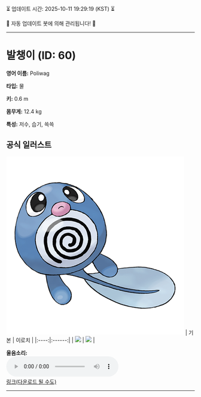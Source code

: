 
⏳ 업데이트 시간: 2025-10-11 19:29:19 (KST) ⏳

🤖 자동 업데이트 봇에 의해 관리됩니다! 🤖

---

# 발챙이 (ID: 60)
**영어 이름:** Poliwag

**타입:** 물

**키:** 0.6 m

**몸무게:** 12.4 kg

**특성:** 저수, 습기, 쓱쓱

## 공식 일러스트
![](https://raw.githubusercontent.com/PokeAPI/sprites/master/sprites/pokemon/other/official-artwork/60.png)
| 기본 | 이로치 |
|:----:|:------:|
| <img src="http://play.pokemonshowdown.com/sprites/ani/poliwag.gif" width="200"> | <img src="http://play.pokemonshowdown.com/sprites/ani-shiny/poliwag.gif" width="200"> |

**울음소리:**<br><audio controls src="https://raw.githubusercontent.com/PokeAPI/cries/main/cries/pokemon/latest/60.ogg"></audio><br> [링크(다운로드 될 수도)](https://raw.githubusercontent.com/PokeAPI/cries/main/cries/pokemon/latest/60.ogg)


---
